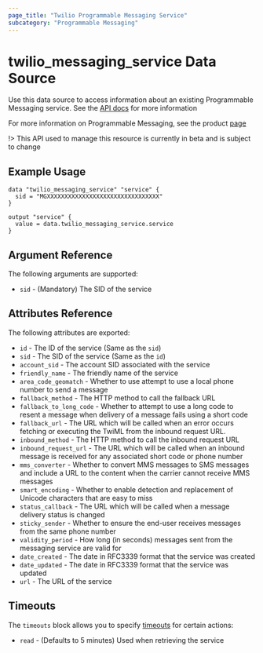 ```yaml
---
page_title: "Twilio Programmable Messaging Service"
subcategory: "Programmable Messaging"
---
```


# twilio_messaging_service Data Source

Use this data source to access information about an existing Programmable Messaging service. See the [API docs](https://www.twilio.com/docs/sms/services/api) for more information

For more information on Programmable Messaging, see the product [page](https://www.twilio.com/messaging)

!> This API used to manage this resource is currently in beta and is subject to change

## Example Usage

```hcl
data "twilio_messaging_service" "service" {
  sid = "MGXXXXXXXXXXXXXXXXXXXXXXXXXXXXXXXX"
}

output "service" {
  value = data.twilio_messaging_service.service
}
```

## Argument Reference

The following arguments are supported:

- `sid` - (Mandatory) The SID of the service

## Attributes Reference

The following attributes are exported:

- `id` - The ID of the service (Same as the `sid`)
- `sid` - The SID of the service (Same as the `id`)
- `account_sid` - The account SID associated with the service
- `friendly_name` - The friendly name of the service
- `area_code_geomatch` - Whether to use attempt to use a local phone number to send a message
- `fallback_method` - The HTTP method to call the fallback URL
- `fallback_to_long_code` - Whether to attempt to use a long code to resent a message when delivery of a message fails using a short code
- `fallback_url` - The URL which will be called when an error occurs fetching or executing the TwiML from the inbound request URL.
- `inbound_method` - The HTTP method to call the inbound request URL
- `inbound_request_url` - The URL which will be called when an inbound message is received for any associated short code or phone number
- `mms_converter` - Whether to convert MMS messages to SMS messages and include a URL to the content when the carrier cannot receive MMS messages
- `smart_encoding` - Whether to enable detection and replacement of Unicode characters that are easy to miss
- `status_callback` - The URL which will be called when a message delivery status is changed
- `sticky_sender` - Whether to ensure the end-user receives messages from the same phone number
- `validity_period` - How long (in seconds) messages sent from the messaging service are valid for
- `date_created` - The date in RFC3339 format that the service was created
- `date_updated` - The date in RFC3339 format that the service was updated
- `url` - The URL of the service

## Timeouts

The `timeouts` block allows you to specify [timeouts](https://www.terraform.io/docs/configuration/resources.html#timeouts) for certain actions:

- `read` - (Defaults to 5 minutes) Used when retrieving the service

